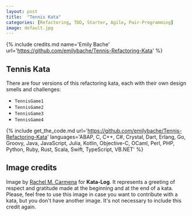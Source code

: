 ```yaml
---
layout: post
title:  "Tennis Kata"
categories: [Refactoring, TDD, Starter, Agile, Pair-Programming]
image: default.jpg
---
```


{% include credits.md name='Emily Bache' url='https://github.com/emilybache/Tennis-Refactoring-Kata' %}

## Tennis Kata

There are four versions of this refactoring kata, each with their own design smells and challenges:

* `TennisGame1`
* `TennisGame2`
* `TennisGame3`
* `TennisGame4`

{%
    include get_the_code.md
    url='https://github.com/emilybache/Tennis-Refactoring-Kata'
    languages='ABAP, C, C++, C#, Crystal, Dart, Erlang, Go, Groovy,
    Java, JavaScript, Julia, Kotlin, Objective-C, OCaml, Perl, PHP,
    Python, Ruby, Rust, Scala, Swift, TypeScript, VB.NET'
%}

## Image credits

Image by [Rachel M. Carmena](https://github.com/rachelcarmena) for **Kata-Log**. It represents a greeting of respect and gratitude made at the beginning and at the end of a kata. Please, feel free to use this image in case you want to contribute with a kata, but you don't have another image. It's not necessary to include this credit again.
